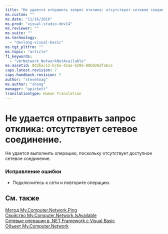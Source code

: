 ```yaml
---
title: "Не удается отправить запрос отклика: отсутствует сетевое соединение. | Microsoft Docs"
ms.custom: ""
ms.date: "11/16/2016"
ms.prod: "visual-studio-dev14"
ms.reviewer: ""
ms.suite: ""
ms.technology: 
  - "devlang-visual-basic"
ms.tgt_pltfrm: ""
ms.topic: "article"
f1_keywords: 
  - "vbrNetwork_NetworkNotAvailable"
ms.assetid: 8d2bac12-bc6a-42ae-b28b-80b026dfabce
caps.latest.revision: 7
caps.handback.revision: 7
author: "stevehoag"
ms.author: "shoag"
manager: "wpickett"
translationtype: Human Translation
---
```

# Не удается отправить запрос отклика: отсутствует сетевое соединение.
Не удается выполнить операцию, поскольку отсутствует доступное сетевое соединение.  
  
### Исправление ошибки  
  
-   Подключитесь к сети и повторите операцию.  
  
## См. также  
 [Метод My.Computer.Network.Ping](http://msdn.microsoft.com/ru-ru/5f1eff72-3882-44a4-8234-ac21daac464c)   
 [Свойство My.Computer.Network.IsAvailable](http://msdn.microsoft.com/ru-ru/29f9361e-8c62-4d2e-a4f0-44b2dc43b9aa)   
 [Сетевые операции в .NET Framework с Visual Basic](http://msdn.microsoft.com/ru-ru/c5379021-44ef-4d6a-acf5-e951fdcab6b2)   
 [Объект My.Computer.Network](../../visual-basic/language-reference/objects/my-computer-network-object.md)